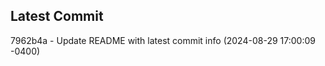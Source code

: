 
## Latest Commit
7962b4a - Update README with latest commit info (2024-08-29 17:00:09 -0400) <Yunxi-Zhou>
